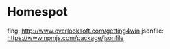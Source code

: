# Homespot

fing: http://www.overlooksoft.com/getfing4win
jsonfile: https://www.npmjs.com/package/jsonfile